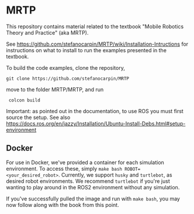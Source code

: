 # MRTP
This repository contains material related to the textbook "Mobile Robotics Theory and Practice" (aka MRTP).

See https://github.com/stefanocarpin/MRTP/wiki/Installation-Intructions for instructions on what to install to run the examples presented in the textbook.

To build the code examples, clone the repository, 

    git clone https://github.com/stefanocarpin/MRTP

move to the folder MRTP/MRTP, and run

     colcon build
     
Important: as pointed out in the documentation, to use ROS you must first source the setup. See also https://docs.ros.org/en/jazzy/Installation/Ubuntu-Install-Debs.html#setup-environment

## Docker
For use in Docker, we've provided a container for each simulation environment. 
To access these, simply `make bash ROBOT=<your_desired_robot>`.
Currently, we support `husky` and `turtlebot`, as desired robot environments.
We recommend `turtlebot` if you're just wanting to play around in the ROS2 environment without any simulation.

If you've successfully pulled the image and run with `make bash`, you may now follow along with the book from this point.